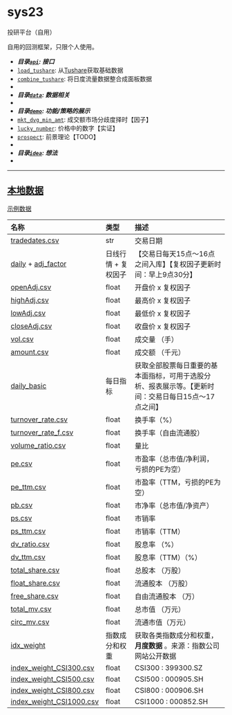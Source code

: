 # sys23
投研平台（自用）

自用的回测框架，只限个人使用。

- ***目录[`api`](api): 接口***
- [`load_tushare`](api/load_tushare.py): 从[Tushare](https://tushare.pro/)获取基础数据
- [`combine_tushare`](api/combine_tushare.py): 将日度流量数据整合成面板数据
- 
- ***目录[`data`](data): 数据相关***
- 
- ***目录[`demo`](demo): 功能/策略的展示***
- [`mkt_dvg_min_amt`](demo/mkt_dvg_min_amt.ipynb): 成交额市场分歧度择时【因子】
- [`lucky_number`](demo/lucky_number/): 价格中的数字【实证】
- [`prospect`](demo/prospect.ipynb): 前景理论【TODO】
- 
- ***目录[`idea`](idea): 想法***
- 


---

## [本地数据](./cache)

 [示例数据](./demo/cache_demo/)

| 名称                                                         | 类型                | 描述                                                         |
| :----------------------------------------------------------- | :------------------ | :----------------------------------------------------------- |
| [tradedates.csv](tradedates.csv)                             | str                 | 交易日期                                                     |
| [daily](https://tushare.pro/document/2?doc_id=27) + [adj_factor](https://tushare.pro/document/2?doc_id=28) | 日线行情 + 复权因子 | 【交易日每天15点～16点之间入库】【复权因子更新时间：早上9点30分】 |
| [openAdj.csv](demo/cache_demo/openAdj.csv)                   | float               | 开盘价 x 复权因子                                            |
| [highAdj.csv](demo/cache_demo/highAdj.csv)                   | float               | 最高价 x 复权因子                                            |
| [lowAdj.csv](demo/cache_demo/lowAdj.csv)                     | float               | 最低价 x 复权因子                                            |
| [closeAdj.csv](demo/cache_demo/closeAdj.csv)                 | float               | 收盘价 x 复权因子                                            |
| [vol.csv](demo/cache_demo/vol.csv)                           | float               | 成交量 （手）                                                |
| [amount.csv](demo/cache_demo/amount.csv)                     | float               | 成交额 （千元）                                              |
| [daily_basic](https://tushare.pro/document/2?doc_id=32)      | 每日指标            | 获取全部股票每日重要的基本面指标，可用于选股分析、报表展示等。【更新时间：交易日每日15点～17点之间】 |
| [turnover_rate.csv](demo/cache_demo/turnover_rate.csv)       | float               | 换手率（%）                                                  |
| [turnover_rate_f.csv](demo/cache_demo/turnover_rate_f.csv)   | float               | 换手率（自由流通股）                                         |
| [volume_ratio.csv](demo/cache_demo/volume_ratio.csv)         | float               | 量比                                                         |
| [pe.csv](demo/cache_demo/pe.csv)                             | float               | 市盈率（总市值/净利润， 亏损的PE为空）                       |
| [pe_ttm.csv](demo/cache_demo/pe_ttm.csv)                     | float               | 市盈率（TTM，亏损的PE为空）                                  |
| [pb.csv](demo/cache_demo/pb.csv)                             | float               | 市净率（总市值/净资产）                                      |
| [ps.csv](demo/cache_demo/ps.csv)                             | float               | 市销率                                                       |
| [ps_ttm.csv](demo/cache_demo/ps_ttm.csv)                     | float               | 市销率（TTM）                                                |
| [dv_ratio.csv](demo/cache_demo/dv_ratio.csv)                 | float               | 股息率 （%）                                                 |
| [dv_ttm.csv](demo/cache_demo/dv_ttm.csv)                     | float               | 股息率（TTM）（%）                                           |
| [total_share.csv](demo/cache_demo/total_share.csv)           | float               | 总股本 （万股）                                              |
| [float_share.csv](demo/cache_demo/float_share.csv)           | float               | 流通股本 （万股）                                            |
| [free_share.csv](demo/cache_demo/free_share.csv)             | float               | 自由流通股本 （万）                                          |
| [total_mv.csv](demo/cache_demo/total_mv.csv)                 | float               | 总市值 （万元）                                              |
| [circ_mv.csv](demo/cache_demo/circ_mv.csv)                   | float               | 流通市值（万元）                                             |
| [idx_weight](https://tushare.pro/document/2?doc_id=96)       | 指数成分和权重      | 获取各类指数成分和权重，**月度数据** 。来源：指数公司网站公开数据 |
| [index_weight_CSI300.csv](demo/cache_demo/index_weight_CSI300.csv) | float               | CSI300 : 399300.SZ                                           |
| [index_weight_CSI500.csv](demo/cache_demo/index_weight_CSI500.csv) | float               | CSI500 : 000905.SH                                           |
| [index_weight_CSI800.csv](demo/cache_demo/index_weight_CSI800.csv) | float               | CSI800 : 000906.SH                                           |
| [index_weight_CSI1000.csv](demo/cache_demo/index_weight_CSI1000.csv) | float               | CSI1000 : 000852.SH                                          |
